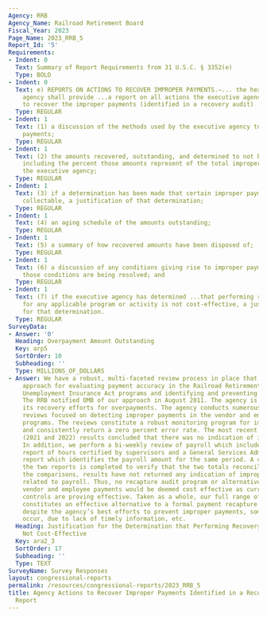 ```yaml
---
Agency: RRB
Agency_Name: Railroad Retirement Board
Fiscal_Year: 2023
Page_Name: 2023_RRB_5
Report_Id: '5'
Requirements:
- Indent: 0
  Text: Summary of Report Requirements from 31 U.S.C. § 3352(e)
  Type: BOLD
- Indent: 0
  Text: e) REPORTS ON ACTIONS TO RECOVER IMPROPER PAYMENTS.—... the head of the executive
    agency shall provide ...a report on all actions the executive agency is taking
    to recover the improper payments (identified in a recovery audit) ..including—
  Type: REGULAR
- Indent: 1
  Text: (1) a discussion of the methods used by the executive agency to recover improper
    payments;
  Type: REGULAR
- Indent: 1
  Text: (2) the amounts recovered, outstanding, and determined to not be collectable,
    including the percent those amounts represent of the total improper payments of
    the executive agency;
  Type: REGULAR
- Indent: 1
  Text: (3) if a determination has been made that certain improper payments are not
    collectable, a justification of that determination;
  Type: REGULAR
- Indent: 1
  Text: (4) an aging schedule of the amounts outstanding;
  Type: REGULAR
- Indent: 1
  Text: (5) a summary of how recovered amounts have been disposed of;
  Type: REGULAR
- Indent: 1
  Text: (6) a discussion of any conditions giving rise to improper payments and how
    those conditions are being resolved; and
  Type: REGULAR
- Indent: 1
  Text: (7) if the executive agency has determined ...that performing recovery audits
    for any applicable program or activity is not cost-effective, a justification
    for that determination.
  Type: REGULAR
SurveyData:
- Answer: '0'
  Heading: Overpayment Amount Outstanding
  Key: arp5
  SortOrder: 10
  Subheading: ''
  Type: MILLIONS_OF_DOLLARS
- Answer: We have a robust, multi-faceted review process in place that is an effective
    approach for evaluating payment accuracy in the Railroad Retirement and Railroad
    Unemployment Insurance Act programs and identifying and preventing improper payments.
    The RRB notified OMB of our approach in August 2011. The agency is diligent in
    its recovery efforts for overpayments. The agency conducts numerous quality assurance
    reviews focused on detecting improper payments in the vendor and employee payment
    programs. The reviews constitute a robust monitoring program for improper payments
    and consistently return a zero percent error rate. The most recent Fiscal Years’
    (2021 and 2022) results concluded that there was no indication of improper payments.
    In addition, we perform a bi-weekly review of payroll which includes a HR Links
    report of hours certified by supervisors and a General Services Administration's
    report which identifies the payroll amount for the same period. A comparison of
    the two reports is completed to verify that the two totals reconcile. Based on
    the comparisons, results have not returned any indication of improper payments
    related to payroll. Thus, no recapture audit program or alternative method for
    vendor and employee payments would be deemed cost effective as current management
    controls are proving effective. Taken as a whole, our full range of current activities
    constitutes an effective alternative to a formal payment recapture program. However,
    despite the agency’s best efforts to prevent improper payments, some will always
    occur, due to lack of timely information, etc.
  Heading: Justification for the Determination that Performing Recovery Audits are
    Not Cost-Effective
  Key: ara2_3
  SortOrder: 17
  Subheading: ''
  Type: TEXT
SurveyName: Survey Responses
layout: congressional-reports
permalink: /resources/congressional-reports/2023_RRB_5
title: Agency Actions to Recover Improper Payments Identified in a Recovery Audit
  Report
---
```


